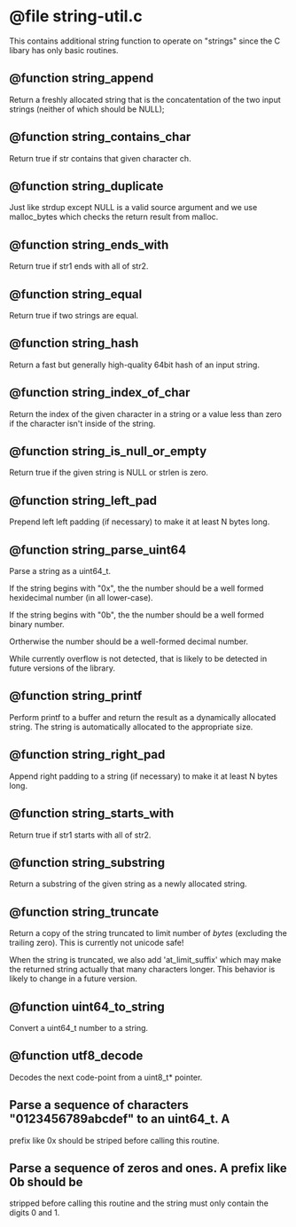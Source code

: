 # @file string-util.c

This contains additional string function to operate on "strings"
since the C libary has only basic routines.
 
## @function string_append

Return a freshly allocated string that is the concatentation of the
two input strings (neither of which should be NULL);
 
## @function string_contains_char

Return true if str contains that given character ch.
 
## @function string_duplicate

Just like strdup except NULL is a valid source argument and we use
malloc_bytes which checks the return result from malloc.
 
## @function string_ends_with

Return true if str1 ends with all of str2.
 
## @function string_equal

Return true if two strings are equal.
 
## @function string_hash

Return a fast but generally high-quality 64bit hash of an input
string.
 
## @function string_index_of_char

Return the index of the given character in a string or a value less
than zero if the character isn't inside of the string.
 
## @function string_is_null_or_empty

Return true if the given string is NULL or strlen is zero.
 
## @function string_left_pad

Prepend left left padding (if necessary) to make it at least N
bytes long.
 
## @function string_parse_uint64

Parse a string as a uint64_t.

If the string begins with "0x", the the number should be a well
formed hexidecimal number (in all lower-case).

If the string begins with "0b", the the number should be a well
formed binary number.

Ortherwise the number should be a well-formed decimal number.

While currently overflow is not detected, that is likely to be
detected in future versions of the library.
 
## @function string_printf

Perform printf to a buffer and return the result as a dynamically
allocated string. The string is automatically allocated to the
appropriate size.
 
## @function string_right_pad

Append right padding to a string (if necessary) to make it at least
N bytes long.
 
## @function string_starts_with

Return true if str1 starts with all of str2.
 
## @function string_substring

Return a substring of the given string as a newly allocated string.
 
## @function string_truncate

Return a copy of the string truncated to limit number of *bytes*
(excluding the trailing zero). This is currently not unicode safe!

When the string is truncated, we also add 'at_limit_suffix' which
may make the returned string actually that many characters
longer. This behavior is likely to change in a future version.
 
## @function uint64_to_string

Convert a uint64_t number to a string.
 
## @function utf8_decode

Decodes the next code-point from a uint8_t* pointer.
 
## Parse a sequence of characters "0123456789abcdef" to an uint64_t. A
prefix like 0x should be striped before calling this routine.

 
## Parse a sequence of zeros and ones. A prefix like 0b should be
stripped before calling this routine and the string must only
contain the digits 0 and 1.
 
